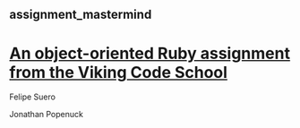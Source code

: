 ## assignment_mastermind

[An object-oriented Ruby assignment from the Viking Code School](http://www.vikingcodeschool.com)
=======

Felipe Suero

Jonathan Popenuck
